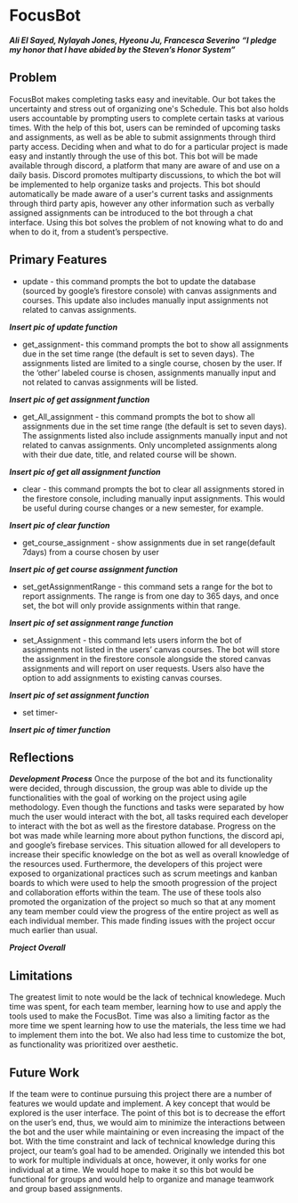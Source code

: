# FocusBot
***Ali El Sayed, Nylayah Jones, Hyeonu Ju, Francesca Severino***
***“I pledge my honor that I have abided by the Steven’s Honor System”***
## Problem

FocusBot makes completing tasks easy and inevitable. Our bot takes the uncertainty and stress out of organizing one's Schedule. This bot also holds users accountable by prompting users to complete certain tasks at various times. With the help of this bot, users can be reminded of upcoming tasks and assignments, as well as be able to submit assignments through third party access. Deciding when and what to do for a particular project is made easy and instantly through the use of this bot.
This bot will be made available through discord, a platform that many are aware of and use on a daily basis. Discord promotes multiparty discussions, to which the bot will be implemented to help organize tasks and projects. This bot should automatically be made aware of a user's current tasks and assignments through third party apis, however any other information such as verbally assigned assignments can be introduced to the bot through a chat interface.
Using this bot solves the problem of not knowing what to do and when to do it, from a student’s perspective.

## Primary Features
- update - this command prompts the bot to update the database (sourced by google’s firestore console) with canvas assignments and courses. This update also includes manually input assignments not related to canvas assignments.

***Insert pic of update function***

- get_assignment- this command prompts the bot to show all assignments due in the set time range (the default is set to seven days). The assignments listed are limited to a single course, chosen by the user. If the ‘other’ labeled course is chosen, assignments manually input and not related to canvas assignments will be listed.

***Insert pic of get assignment function***

- get_All_assignment -  this command prompts the bot to show all assignments due in the set time range (the default is set to seven days). The assignments listed also include assignments manually input and not related to canvas assignments. Only uncompleted assignments along with their due date, title, and related course will be shown.

***Insert pic of get all assignment function***

- clear - this command prompts the bot to clear all assignments stored in the firestore console, including manually input assignments. This would be useful during course changes or a new semester, for example.

***Insert pic of clear function***

- get_course_assignment - show assignments due in set range(default 7days) from a course chosen by user

***Insert pic of get course assignment function***

- set_getAssignmentRange - this command sets a range for the bot to report assignments. The range is from one day to 365 days, and once set, the bot will only provide assignments within that range.

***Insert pic of set assignment range function***

- set_Assignment - this command lets users inform the bot of assignments not listed in the users’ canvas courses. The bot will store the assignment in the firestore console alongside the stored canvas assignments and will report on user requests. Users also have the option to add assignments to existing canvas courses.

***Insert pic of set assignment function***

- set timer-

***Insert pic of timer function***


## Reflections
***Development Process***
Once the purpose of the bot and its functionality were decided, through discussion, the group was able to divide up the functionalities with the goal of working on the project using agile methodology. Even though the functions and tasks were separated by how much the user would interact with the bot, all tasks required each developer to interact with the bot as well as the firestore database. Progress on the bot was made while learning more about python functions, the discord api, and google’s firebase services. This situation allowed for all developers to increase their specific knowledge on the bot as well as overall knowledge of the resources used. Furthermore, the developers of this project were exposed to organizational practices such as scrum meetings and kanban boards to which were used to help the smooth progression of the project and collaboration efforts within the team. The use of these tools also promoted the organization of the project so much so that at any moment any team member could view the progress of the entire project as well as each individual member. This made finding issues with the project occur much earlier than usual.

***Project Overall***



## Limitations
The greatest limit to note would be the lack of technical knowledege. Much time was spent, for each team member, learning how to use and apply the tools used to make the FocusBot. Time was also a limiting factor as the more time we spent learning how to use the materials, the less time we had to implement them into the bot. We also had less time to customize the bot, as functionality was prioritized over aesthetic.



## Future Work
If the team were to continue pursuing this project there are a number of features we would update and implement. A key concept that would be explored is the user interface. The point of this bot is to decrease the effort on the user’s end, thus, we would aim to minimize the interactions between the bot and the user while maintaining or even increasing the impact of the bot. 
With the time constraint and lack of technical knowledge during this project, our team’s goal had to be amended. Originally we intended this bot to work for multiple individuals at once, however, it only works for one individual at a time. We would hope to make it so this bot would be functional for groups and would help to organize and manage teamwork and group based assignments.
